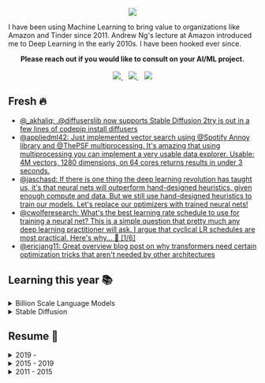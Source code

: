 <p align="center">
<img src="https://user-images.githubusercontent.com/88844341/205467453-34cb19b2-47ad-4d44-a3d7-80a67d073ea4.jpg">
</p>

I have been using Machine Learning to bring value to organizations like Amazon and Tinder since 2011. Andrew Ng's lecture at Amazon introduced me to Deep Learning in the early 2010s. I have been hooked ever since. 
<p align="center">
  <b>Please reach out if you would like to consult on your AI/ML project.</b>
  <br><br>
  <a href="https://www.linkedin.com/in/abhishekpatnia/">
    <img src="https://img.shields.io/badge/linkedin-%230077B5.svg?&style=for-the-badge&logo=linkedin&logoColor=white" />
  </a>&nbsp;&nbsp;
  <a href="https://twitter.com/appliedml42">
    <img src="https://img.shields.io/badge/Twitter-1DA1F2?style=for-the-badge&logo=twitter&logoColor=white" />
  </a>&nbsp;&nbsp;
  <a href="mailto:appliedml42@gmail.com">
    <img src="https://img.shields.io/badge/Gmail-D14836?style=for-the-badge&logo=gmail&logoColor=white" />
  </a>
</p>

## Fresh 🔥
<!-- TWITTER:START -->
- [@_akhaliq: .@diffuserslib now supports Stable Diffusion 2try is out in a few lines of codepip install diffusers](https://twitter.com/_akhaliq/status/1596198926268485634)
- [@appliedml42: Just implemented vector search using @Spotify Annoy library and @ThePSF multiprocessing. It&#39;s amazing that using multiprocessing you can implement a very usable data explorer. Usable: 4M vectors, 1280 dimensions, on 64 cores returns results in under 3 seconds.](https://twitter.com/appliedml42/status/1594018538926186497)
- [@jaschasd: If there is one thing the deep learning revolution has taught us, it&#39;s that neural nets will outperform hand-designed heuristics, given enough compute and data. But we still use hand-designed heuristics to train our models. Let&#39;s replace our optimizers with trained neural nets!](https://twitter.com/jaschasd/status/1593466553642627079)
- [@cwolferesearch: What&#39;s the best learning rate schedule to use for training a neural net? This is a simple question that pretty much any deep learning practitioner will ask. I argue that cyclical LR schedules are most practical. Here&#39;s why... 🧵 [1/6]](https://twitter.com/cwolferesearch/status/1590466829625225217)
- [@ericjang11: Great overview blog post on why transformers need certain optimization tricks that aren&#39;t needed by other architectures](https://twitter.com/ericjang11/status/1589542707449704448)
<!-- TWITTER:END -->

## Learning this year 📚
<details>
  <summary>Billion Scale Language Models</summary>
</details>
<details>
  <summary>Stable Diffusion</summary>
</details>

## Resume 💼
<details>
  <summary>2019 - </summary>
</details>
<details>
  <summary>2015 - 2019</summary>
</details>
<details>
  <summary>2011 - 2015</summary>
</details>

